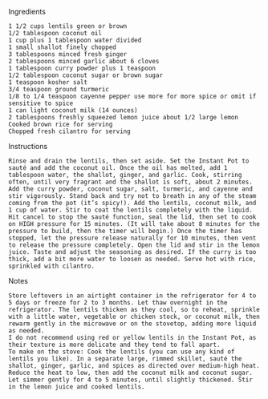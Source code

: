
Ingredients

    1 1/2 cups lentils green or brown
    1/2 tablespoon coconut oil
    1 cup plus 1 tablespoon water divided
    1 small shallot finely chopped
    3 tablespoons minced fresh ginger
    2 tablespoons minced garlic about 6 cloves
    1 tablespoon curry powder plus 1 teaspoon
    1/2 tablespoon coconut sugar or brown sugar
    1 teaspoon kosher salt
    3/4 teaspoon ground turmeric
    1/8 to 1/4 teaspoon cayenne pepper use more for more spice or omit if sensitive to spice
    1 can light coconut milk (14 ounces)
    2 tablespoons freshly squeezed lemon juice about 1/2 large lemon
    Cooked brown rice for serving
    Chopped fresh cilantro for serving

Instructions
 

    Rinse and drain the lentils, then set aside. Set the Instant Pot to sauté and add the coconut oil. Once the oil has melted, add 1 tablespoon water, the shallot, ginger, and garlic. Cook, stirring often, until very fragrant and the shallot is soft, about 2 minutes. Add the curry powder, coconut sugar, salt, turmeric, and cayenne and stir vigorously. Stand back and try not to breath in any of the steam coming from the pot (it’s spicy!). Add the lentils, coconut milk, and 1 cup of water. Stir to coat the lentils completely with the liquid.
    Hit cancel to stop the sauté function, seal the lid, then set to cook on HIGH pressure for 15 minutes. (It will take about 8 minutes for the pressure to build, then the timer will begin.) Once the timer has stopped, let the pressure release naturally for 10 minutes, then vent to release the pressure completely. Open the lid and stir in the lemon juice. Taste and adjust the seasoning as desired. If the curry is too thick, add a bit more water to loosen as needed. Serve hot with rice, sprinkled with cilantro.

Notes

    Store leftovers in an airtight container in the refrigerator for 4 to 5 days or freeze for 2 to 3 months. Let thaw overnight in the refrigerator. The lentils thicken as they cool, so to reheat, sprinkle with a little water, vegetable or chicken stock, or coconut milk, then rewarm gently in the microwave or on the stovetop, adding more liquid as needed.
    I do not recommend using red or yellow lentils in the Instant Pot, as their texture is more delicate and they tend to fall apart.
    To make on the stove: Cook the lentils (you can use any kind of lentils you like). In a separate large, rimmed skillet, sauté the shallot, ginger, garlic, and spices as directed over medium-high heat. Reduce the heat to low, then add the coconut milk and coconut sugar. Let simmer gently for 4 to 5 minutes, until slightly thickened. Stir in the lemon juice and cooked lentils.
